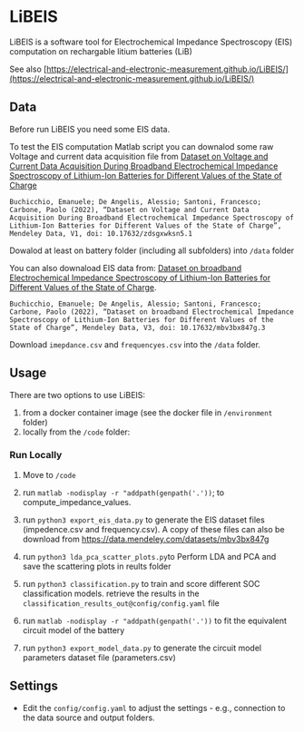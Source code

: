 # LiBEIS

LiBEIS is a software tool for Electrochemical Impedance Spectroscopy (EIS) computation on rechargable litium batteries (LiB)

See also [https://electrical-and-electronic-measurement.github.io/LiBEIS/](https://electrical-and-electronic-measurement.github.io/LiBEIS/)

## Data

Before run LiBEIS you need some EIS data. 

To test the EIS computation Matlab script you can downalod some raw Voltage and current data acquisition file from [Dataset on Voltage and Current Data Acquisition During Broadband Electrochemical Impedance Spectroscopy of Lithium-Ion Batteries for Different Values of the State of Charge](https://data.mendeley.com/datasets/zdsgxwksn5)

```
Buchicchio, Emanuele; De Angelis, Alessio; Santoni, Francesco; Carbone, Paolo (2022), “Dataset on Voltage and Current Data Acquisition During Broadband Electrochemical Impedance Spectroscopy of Lithium-Ion Batteries for Different Values of the State of Charge”, Mendeley Data, V1, doi: 10.17632/zdsgxwksn5.1
```

Dowalod at least on battery folder (including all subfolders) into `/data` folder

You can also downaload EIS data from: [Dataset on broadband Electrochemical Impedance Spectroscopy of Lithium-Ion Batteries for Different Values of the State of Charge](https://data.mendeley.com/datasets/mbv3bx847g).

```
Buchicchio, Emanuele; De Angelis, Alessio; Santoni, Francesco; Carbone, Paolo (2022), “Dataset on broadband Electrochemical Impedance Spectroscopy of Lithium-Ion Batteries for Different Values of the State of Charge”, Mendeley Data, V3, doi: 10.17632/mbv3bx847g.3
```

Download `imepdance.csv` and `frequencyes.csv` into the `/data` folder.

## Usage

There are two options to use LiBEIS:

1. from a docker container image (see the docker file in `/environment` folder)
1. locally from the `/code` folder:

### Run Locally 

1. Move to `/code`
2. run `matlab -nodisplay -r "addpath(genpath('.'))`; to compute_impedance_values.
3. run `python3 export_eis_data.py` to generate the EIS dataset files (impedence.csv and frequency.csv). A copy of these files can also be download from  https://data.mendeley.com/datasets/mbv3bx847g
4. run `python3 lda_pca_scatter_plots.py`to Perform LDA and PCA and save the scattering plots in reults folder
5. run `python3 classification.py` to train and score different SOC classification models. retrieve the results in the `classification_results_out@config/config.yaml` file

6. run `matlab -nodisplay -r "addpath(genpath('.'))` to fit the equivalent circuit model of the battery
7. run `python3 export_model_data.py` to generate the circuit model parameters dataset file (parameters.csv)

## Settings

- Edit the `config/config.yaml` to adjust the settings - e.g., connection to the data source and output folders.
